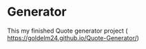 # Generator
This my finished Quote generator project ( https://goldelm24.github.io/Quote-Generator/)
